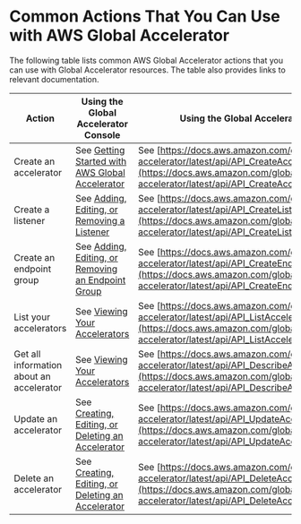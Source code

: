# Common Actions That You Can Use with AWS Global Accelerator<a name="global-accelerator-actions"></a>

The following table lists common AWS Global Accelerator actions that you can use with Global Accelerator resources\. The table also provides links to relevant documentation\.


| Action | Using the Global Accelerator Console | Using the Global Accelerator API | 
| --- | --- | --- | 
| Create an accelerator | See [Getting Started with AWS Global Accelerator](getting-started.md) | See [https://docs.aws.amazon.com/global-accelerator/latest/api/API_CreateAccelerator.html](https://docs.aws.amazon.com/global-accelerator/latest/api/API_CreateAccelerator.html) | 
| Create a listener | See [Adding, Editing, or Removing a Listener](about-listeners.creating-listeners.md) | See [https://docs.aws.amazon.com/global-accelerator/latest/api/API_CreateListener.html](https://docs.aws.amazon.com/global-accelerator/latest/api/API_CreateListener.html) | 
| Create an endpoint group | See [ Adding, Editing, or Removing an Endpoint Group](about-endpoint-groups.create-endpoint-group.md) | See [https://docs.aws.amazon.com/global-accelerator/latest/api/API_CreateEndpointGroup.html](https://docs.aws.amazon.com/global-accelerator/latest/api/API_CreateEndpointGroup.html) | 
| List your accelerators | See [Viewing Your Accelerators](about-accelerators.viewing.md) | See [https://docs.aws.amazon.com/global-accelerator/latest/api/API_ListAccelerators.html](https://docs.aws.amazon.com/global-accelerator/latest/api/API_ListAccelerators.html)  | 
| Get all information about an accelerator | See [Viewing Your Accelerators](about-accelerators.viewing.md) |  See [https://docs.aws.amazon.com/global-accelerator/latest/api/API_DescribeAccelerator.html](https://docs.aws.amazon.com/global-accelerator/latest/api/API_DescribeAccelerator.html)  | 
| Update an accelerator | See [ Creating, Editing, or Deleting an Accelerator](about-accelerators.creating-editing.md) |  See [https://docs.aws.amazon.com/global-accelerator/latest/api/API_UpdateAccelerator.html](https://docs.aws.amazon.com/global-accelerator/latest/api/API_UpdateAccelerator.html)  | 
| Delete an accelerator | See [ Creating, Editing, or Deleting an Accelerator](about-accelerators.creating-editing.md) | See [https://docs.aws.amazon.com/global-accelerator/latest/api/API_DeleteAccelerator.html](https://docs.aws.amazon.com/global-accelerator/latest/api/API_DeleteAccelerator.html) | 